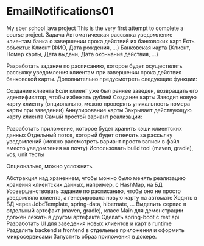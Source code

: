# EmailNotifications01
My sber school java project This is the very first attempt to complete a course project.
Задача Автоматическая рассылка уведомление клиентам банка о завершении срока действий их банковских карт Есть объекты: Клиент (ФИО, Дата рождения, …) Банковская карта (Клиент, Номер карты, Дата выдачи, Дата окончания действия, …)

Разработать задание по расписанию, которое будет осуществлять рассылку уведомления клиентам при завершении срока действия банковской карты. Дополнительно предусмотреть следующие функции:

Создание клиента Если клиент уже был раннее заведен, возвращать его идентификатор, чтобы избежать дублей
Создание карты Заводит новую карту клиенту (опционально, можно проверять уникальность номера карты при заведении)
Аннулирование карты Закрывает действующую карту клиента
Самый простой вариант реализации:

Разработать приложение, которое будет хранить кэши клиентских данных
Отдельный поток, который будет отвечать за рассылку уведомлений (можно рассмотреть вариант просто записи в файл вместо уведомления на почту)
Использовать build tool (maven, gradle), vcs, unit тесты

Опционально, можно усложнить

Абстракция над хранением, чтобы можно было менять реализацию хранения клиентских данных, например, с HashMap, на БД
Усовершенствовать задание по расписанию, чтобы оно не просто уведомляло клиента, а генерировала новую карту на автомате
Ходить в БД через JdbcTemplate, spring-data, hibernate, …
Выделить сервис в отдельный артефакт (maven, gradle), класс Main для демонстрации должен лежать в другом артефакте
Сделать spring-boot с rest api
Разработать UI для заведения новых клиентов и карт в runtime
Разделить backend и frontend в отдельные приложения и оформить микросервисами
Запустить образ приложения в докере.
